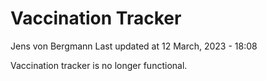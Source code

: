 Vaccination Tracker
================
Jens von Bergmann
Last updated at 12 March, 2023 - 18:08

Vaccination tracker is no longer functional.
